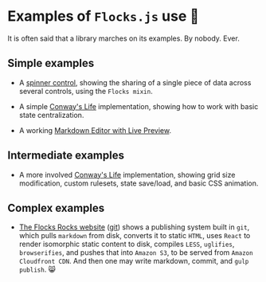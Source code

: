 # Examples of `Flocks.js` use 🚀

It is often said that a library marches on its examples.  By nobody.  Ever.





## Simple examples

* A [spinner control](/examples/tiny/), showing the sharing of a single piece of data
  across several controls, using the `Flocks mixin`.

* A simple [Conway's Life](/examples/simple_conways_life/) implementation, showing how to work with
  basic state centralization.

* A working [Markdown Editor with Live Preview](/examples/markdown_word_processor/).





## Intermediate examples

* A more involved [Conway's Life](/examples/conways_life/) implementation, showing grid size modification,
  custom rulesets, state save/load, and basic CSS animation.





## Complex examples

* [The Flocks Rocks website](http://flocks.rocks/) ([git](https://github.com/StoneCypher/flocks.rocks)) shows
  a publishing system built in `git`, which pulls `markdown` from disk, converts it to static `HTML`, uses
  `React` to render isomorphic static content to disk, compiles `LESS`, `uglifies`, `browserifies`, and pushes
  that into `Amazon S3`, to be served from `Amazon Cloudfront CDN`.  And then one may write markdown, commit,
  and `gulp publish`.  😸